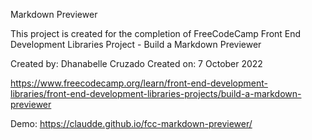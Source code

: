 Markdown Previewer

This project is created for the completion
of FreeCodeCamp Front End Development Libraries Project - 
Build a Markdown Previewer

Created by: Dhanabelle Cruzado
Created on:  7 October 2022

https://www.freecodecamp.org/learn/front-end-development-libraries/front-end-development-libraries-projects/build-a-markdown-previewer

Demo: https://claudde.github.io/fcc-markdown-previewer/